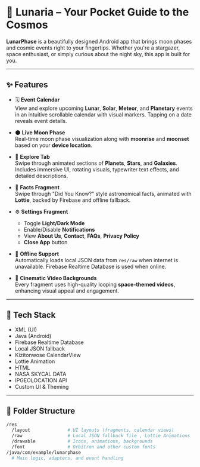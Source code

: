 # 🌙 Lunaria – Your Pocket Guide to the Cosmos

**LunarPhase** is a beautifully designed Android app that brings moon phases and cosmic events right to your fingertips. Whether you're a stargazer, space enthusiast, or simply curious about the night sky, this app is built for you.

---

## ✨ Features

- 🗓 **Event Calendar**  
  View and explore upcoming **Lunar**, **Solar**, **Meteor**, and **Planetary** events in an intuitive scrollable calendar with visual markers. Tapping on a date reveals event details.

- 🌑 **Live Moon Phase**  
  Real-time moon phase visualization along with **moonrise** and **moonset** based on your **device location**.

- 🌌 **Explore Tab**  
  Swipe through animated sections of **Planets**, **Stars**, and **Galaxies**. Includes immersive UI, rotating visuals, typewriter text effects, and detailed descriptions.

- 🌠 **Facts Fragment**  
  Swipe through "Did You Know?" style astronomical facts, animated with **Lottie**, backed by Firebase and offline fallback.

- ⚙️ **Settings Fragment**  
  - Toggle **Light/Dark Mode**  
  - Enable/Disable **Notifications**  
  - View **About Us**, **Contact**, **FAQs**, **Privacy Policy**  
  - **Close App** button

- 📶 **Offline Support**  
  Automatically loads local JSON data from `res/raw` when internet is unavailable. Firebase Realtime Database is used when online.

- 🎥 **Cinematic Video Backgrounds**  
  Every fragment uses high-quality looping **space-themed videos**, enhancing visual appeal and engagement.

---
## 🚀 Tech Stack

- XML (UI)
- Java (Android)
- Firebase Realtime Database
- Local JSON fallback
- Kizitonwose CalendarView
- Lottie Animation
- HTML
- NASA SKYCAL DATA
- IPGEOLOCATION API  
- Custom UI & Theming

---

## 📂 Folder Structure

```bash
/res
  /layout              # UI layouts (fragments, calendar views)
  /raw                 # Local JSON fallback file , Lottie Animations
  /drawable            # Icons, animations, backgrounds
  /font                # Orbitron and other custom fonts
/java/com/example/lunarphase
  # Main logic, adapters, and event handling
